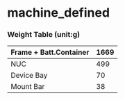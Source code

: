 # machine_defined

### Weight Table (unit:g)

| Frame + Batt.Container | 1669 |
|------------------------|------|
| NUC                    | 499  |
| Device Bay             | 70   |
| Mount Bar              | 38   |
